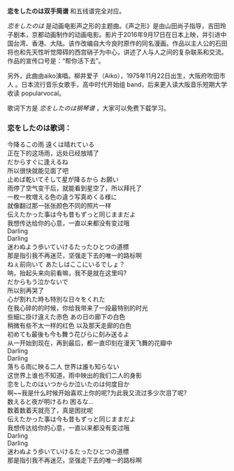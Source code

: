 

**恋をしたのは双手简谱** 和五线谱完全对应。

_恋をしたのは_
是动画电影声之形的主题曲。《声之形》是由山田尚子指导，吉田玲子剧本，京都动画制作的动画电影。影片于2016年9月17日在日本上映，并引进中国台湾、香港、大陆。该作改编自大今良时原作的同名漫画。作品以主人公的石田将也和先天性听觉障碍的西宫硝子为中心，讲述了人与人之间的复杂联系和交流。作品的宣传口号是：“帮你活下去”。

另外，此曲由aiko演唱。柳井爱子（Aiko），1975年11月22日出生，大阪府吹田市人 。日本流行音乐女歌手，高中时代开始组
band，后来更入读大阪音乐短期大学收读 popularvocal。

歌词下方是 _恋をしたのは钢琴谱_ ，大家可以免费下载学习。

### 恋をしたのは歌词：

今降るこの雨 遠くは晴れている  
正在下的这场雨，远处已经放晴了  
だからすぐに逢えるね  
所以很快就能见面了吧  
止めば乾いてそして星が降るから お願い  
雨停了空气变干后，就能看到星空了，所以拜托了  
一枚一枚増える色の違う写真めくる様に  
就像翻过那一张张颜色不同的照片一样  
伝えたかった事は今も昔もずっと同じままだよ  
我想传达给你的心意，一直以来都没有变过哦  
Darling  
Darling  
迷わぬよう歩いていけるたったひとつの道標  
那是指引我不再迷茫，坚强走下去的唯一的路标啊  
ねぇ前向いて あたしはここにいるでしょ？  
呐，抬起头来向前看嘛，我不是就在这里吗?  
だからもう泣かないで  
所以别再哭了  
心が割れた時も特別な日々をくれた  
在我心碎的的时候，你给我带来了一段最特别的时光  
些細に掛け違えた赤色 あの日の廊下の白色  
稍微有些不太一样的红色 以及那天走廊的白色  
初めても最後も今も舞う花びらに刻み送るよ  
从一开始到现在，再到最后，都一直印刻在漫天飞舞的花瓣中  
Darling  
Darling  
落ちる雨に映る二人 世界は誰も知らない  
这世界上谁也不知道，雨中映出的我们二人的身影  
恋をしたのはいつからか泣いたのは何度目か  
啊~~我是什么时候开始喜欢上你的呢?为此我又流过多少次泪了呢?  
数えると夜が明けるわ 困るな...  
数着数着天就亮了，真是困扰呢  
伝えたかった事は今も昔もずっと同じままだよ  
我想传达给你的心意，一直以来都没有变过哦  
Darling  
Darling  
迷わぬよう歩いていけるたったひとつの道標  
那是指引我不再迷茫，坚强走下去的唯一的路标啊

